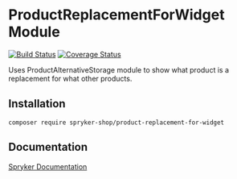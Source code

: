 # ProductReplacementForWidget Module
[![Build Status](https://travis-ci.org/spryker-shop/product-replacement-for-widget.svg)](https://travis-ci.org/spryker-shop/product-replacement-for-widget)
[![Coverage Status](https://coveralls.io/repos/github/spryker-shop/product-replacement-for-widget/badge.svg)](https://coveralls.io/github/spryker-shop/product-replacement-for-widget)

Uses ProductAlternativeStorage module to show what product is a replacement for what other products.

## Installation

```
composer require spryker-shop/product-replacement-for-widget
```

## Documentation

[Spryker Documentation](https://academy.spryker.com/developing_with_spryker/module_guide/modules.html)
